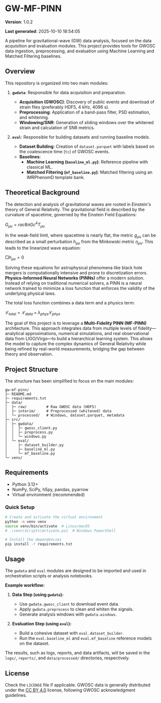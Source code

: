 # GW-MF-PINN

**Version**: 1.0.2

**Last generated**: 2025-10-10 18:54:05

A pipeline for gravitational-wave (GW) data analysis, focused on the data acquisition and evaluation modules. This project provides tools for GWOSC data ingestion, preprocessing, and evaluation using Machine Learning and Matched Filtering baselines.

## Overview

This repository is organized into two main modules:

1.  **`gwdata`**: Responsible for data acquisition and preparation.
    * **Acquisition (GWOSC)**: Discovery of public events and download of strain files (preferably HDF5, 4 kHz, 4096 s).
    * **Preprocessing**: Application of a band-pass filter, PSD estimation, and whitening.
    * **Windowing/SNR**: Generation of sliding windows over the whitened strain and calculation of SNR metrics.

2.  **`eval`**: Responsible for building datasets and running baseline models.
    * **Dataset Building**: Creation of `dataset.parquet` with labels based on the coalescence time (`tc`) of GWOSC events.
    * **Baselines**:
        * **Machine Learning (`baseline_ml.py`)**: Reference pipeline with classical ML.
        * **Matched Filtering (`mf_baseline.py`)**: Matched filtering using an IMRPhenomD template bank.

## Theoretical Background

The detection and analysis of gravitational waves are rooted in Einstein's theory of General Relativity. The gravitational field is described by the curvature of spacetime, governed by the Einstein Field Equations:

$G_{\mu
u} = rac{8\pi G}{c^4} T_{\mu
u}$

In the weak-field limit, where spacetime is nearly flat, the metric $g_{\mu
u}$ can be described as a small perturbation $h_{\mu
u}$ from the Minkowski metric $\eta_{\mu
u}$. This leads to the linearized wave equation:

$\Box h_{\mu
u} = 0$

Solving these equations for astrophysical phenomena like black hole mergers is computationally intensive and prone to discretization errors. **Physics-Informed Neural Networks (PINNs)** offer a modern solution. Instead of relying on traditional numerical solvers, a PINN is a neural network trained to minimize a loss function that enforces the validity of the underlying physical laws.

The total loss function combines a data term and a physics term:

$\mathcal{L}_{total} = \mathcal{L}_{data} + \lambda_{phys}\mathcal{L}_{phys}$

The goal of this project is to leverage a **Multi-Fidelity PINN (MF-PINN)** architecture. This approach integrates data from multiple levels of fidelity—analytical approximations, numerical simulations, and real observational data from LIGO/Virgo—to build a hierarchical learning system. This allows the model to capture the complex dynamics of General Relativity while being refined by real-world measurements, bridging the gap between theory and observation.

## Project Structure

The structure has been simplified to focus on the main modules:

```
gw-mf-pinn/
├─ README.md
├─ requirements.txt
├─ data/
│  ├─ raw/         # Raw GWOSC data (HDF5)
│  ├─ interim/     # Preprocessed (whitened) data
│  └─ processed/   # Windows, dataset.parquet, metadata
├─ src/
│  ├─ gwdata/
│  │  ├─ gwosc_client.py
│  │  ├─ preprocess.py
│  │  └─ windows.py
│  └─ eval/
│     ├─ dataset_builder.py
│     ├─ baseline_ml.py
│     └─ mf_baseline.py
└─ venv/
```

## Requirements

* Python 3.12+
* NumPy, SciPy, h5py, pandas, pyarrow
* Virtual environment (recommended)

### Quick Setup

```bash
# Create and activate the virtual environment
python -m venv venv
source venv/bin/activate  # Linux/macOS
# .\venv\Scripts\Activate.ps1  # Windows PowerShell

# Install the dependencies
pip install -r requirements.txt
```

## Usage

The `gwdata` and `eval` modules are designed to be imported and used in orchestration scripts or analysis notebooks.

**Example workflow:**

1.  **Data Step (using `gwdata`):**
    * Use `gwdata.gwosc_client` to download event data.
    * Apply `gwdata.preprocess` to clean and whiten the signals.
    * Generate analysis windows with `gwdata.windows`.

2.  **Evaluation Step (using `eval`):**
    * Build a cohesive dataset with `eval.dataset_builder`.
    * Run the `eval.baseline_ml` and `eval.mf_baseline` reference models on the dataset.

The results, such as logs, reports, and data artifacts, will be saved in the `logs/`, `reports/`, and `data/processed/` directories, respectively.

## License

Check the `LICENSE` file if applicable. GWOSC data is generally distributed under the [CC BY 4.0](https://creativecommons.org/licenses/by/4.0/) license, following GWOSC acknowledgment guidelines.
